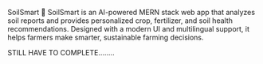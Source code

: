SoilSmart 🌱
SoilSmart is an AI-powered MERN stack web app that analyzes soil reports and provides personalized crop, fertilizer, and soil health recommendations. Designed with a modern UI and multilingual support, it helps farmers make smarter, sustainable farming decisions.

STILL HAVE TO COMPLETE........
